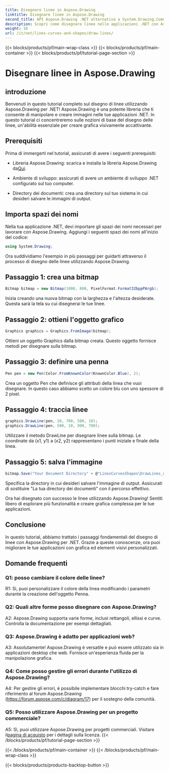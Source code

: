 ```yaml
---
title: Disegnare linee in Aspose.Drawing
linktitle: Disegnare linee in Aspose.Drawing
second_title: API Aspose.Drawing .NET alternativa a System.Drawing.Common
description: Scopri come disegnare linee nelle applicazioni .NET con Aspose.Drawing. Questo tutorial passo passo ti guida attraverso il processo per ottenere una grafica straordinaria.
weight: 16
url: /it/net/lines-curves-and-shapes/draw-lines/
---
```


{{< blocks/products/pf/main-wrap-class >}}
{{< blocks/products/pf/main-container >}}
{{< blocks/products/pf/tutorial-page-section >}}

# Disegnare linee in Aspose.Drawing

## introduzione

Benvenuti in questo tutorial completo sul disegno di linee utilizzando Aspose.Drawing per .NET! Aspose.Drawing è una potente libreria che ti consente di manipolare e creare immagini nelle tue applicazioni .NET. In questo tutorial ci concentreremo sulle nozioni di base del disegno delle linee, un'abilità essenziale per creare grafica visivamente accattivante.

## Prerequisiti

Prima di immergerti nel tutorial, assicurati di avere i seguenti prerequisiti:

-  Libreria Aspose.Drawing: scarica e installa la libreria Aspose.Drawing da[Qui](https://releases.aspose.com/drawing/net/).

- Ambiente di sviluppo: assicurati di avere un ambiente di sviluppo .NET configurato sul tuo computer.

- Directory dei documenti: crea una directory sul tuo sistema in cui desideri salvare le immagini di output.

## Importa spazi dei nomi

Nella tua applicazione .NET, devi importare gli spazi dei nomi necessari per lavorare con Aspose.Drawing. Aggiungi i seguenti spazi dei nomi all'inizio del codice:

```csharp
using System.Drawing;
```

Ora suddividiamo l'esempio in più passaggi per guidarti attraverso il processo di disegno delle linee utilizzando Aspose.Drawing.

## Passaggio 1: crea una bitmap

```csharp
Bitmap bitmap = new Bitmap(1000, 800, PixelFormat.Format32bppPArgb);
```

Inizia creando una nuova bitmap con la larghezza e l'altezza desiderate. Questa sarà la tela su cui disegnerai le tue linee.

## Passaggio 2: ottieni l'oggetto grafico

```csharp
Graphics graphics = Graphics.FromImage(bitmap);
```

Ottieni un oggetto Graphics dalla bitmap creata. Questo oggetto fornisce metodi per disegnare sulla bitmap.

## Passaggio 3: definire una penna

```csharp
Pen pen = new Pen(Color.FromKnownColor(KnownColor.Blue), 2);
```

Crea un oggetto Pen che definisce gli attributi della linea che vuoi disegnare. In questo caso abbiamo scelto un colore blu con uno spessore di 2 pixel.

## Passaggio 4: traccia linee

```csharp
graphics.DrawLine(pen, 10, 700, 500, 10);
graphics.DrawLine(pen, 500, 10, 990, 700);
```

Utilizzare il metodo DrawLine per disegnare linee sulla bitmap. Le coordinate da (x1, y1) a (x2, y2) rappresentano i punti iniziale e finale della linea.

## Passaggio 5: salva l'immagine

```csharp
bitmap.Save("Your Document Directory" + @"LinesCurvesShapes\DrawLines_out.png");
```

Specifica la directory in cui desideri salvare l'immagine di output. Assicurati di sostituire "La tua directory dei documenti" con il percorso effettivo.

Ora hai disegnato con successo le linee utilizzando Aspose.Drawing! Sentiti libero di esplorare più funzionalità e creare grafica complessa per le tue applicazioni.

## Conclusione

In questo tutorial, abbiamo trattato i passaggi fondamentali del disegno di linee con Aspose.Drawing per .NET. Grazie a queste conoscenze, ora puoi migliorare le tue applicazioni con grafica ed elementi visivi personalizzati.

## Domande frequenti

### Q1: posso cambiare il colore delle linee?

R1: Sì, puoi personalizzare il colore della linea modificando i parametri durante la creazione dell'oggetto Penna.

### Q2: Quali altre forme posso disegnare con Aspose.Drawing?

A2: Aspose.Drawing supporta varie forme, inclusi rettangoli, ellissi e curve. Controlla la documentazione per esempi dettagliati.

### Q3: Aspose.Drawing è adatto per applicazioni web?

A3: Assolutamente! Aspose.Drawing è versatile e può essere utilizzato sia in applicazioni desktop che web. Fornisce un'esperienza fluida per la manipolazione grafica.

### Q4: Come posso gestire gli errori durante l'utilizzo di Aspose.Drawing?

A4: Per gestire gli errori, è possibile implementare blocchi try-catch e fare riferimento al forum Aspose.Drawing (https://forum.aspose.com/c/diagram/17) per il sostegno della comunità.

### Q5: Posso utilizzare Aspose.Drawing per un progetto commerciale?

 A5: Sì, puoi utilizzare Aspose.Drawing per progetti commerciali. Visitare il[pagina di acquisto](https://purchase.aspose.com/buy) per i dettagli sulla licenza.
{{< /blocks/products/pf/tutorial-page-section >}}

{{< /blocks/products/pf/main-container >}}
{{< /blocks/products/pf/main-wrap-class >}}

{{< blocks/products/products-backtop-button >}}
